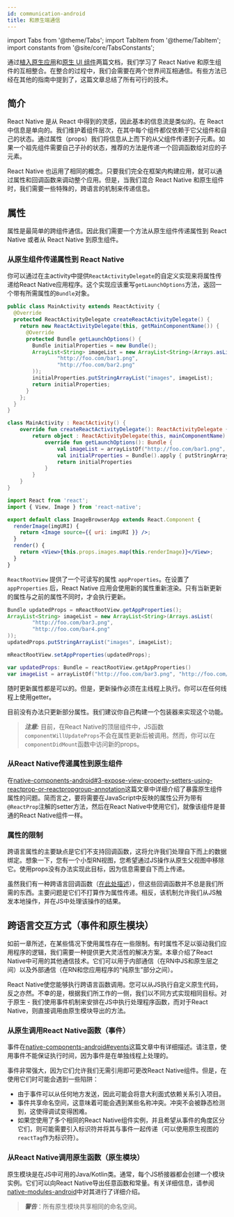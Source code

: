 ```yaml
---
id: communication-android
title: 和原生端通信
---
```


import Tabs from '@theme/Tabs'; import TabItem from '@theme/TabItem'; import constants from '@site/core/TabsConstants';

通过[植入原生应用](integration-with-existing-apps)和[原生 UI 组件](native-components-android)两篇文档，我们学习了 React Native 和原生组件的互相整合。在整合的过程中，我们会需要在两个世界间互相通信。有些方法已经在其他的指南中提到了，这篇文章总结了所有可行的技术。

## 简介

React Native 是从 React 中得到的灵感，因此基本的信息流是类似的。在 React 中信息是单向的。我们维护着组件层次，在其中每个组件都仅依赖于它父组件和自己的状态。通过属性（props）我们将信息从上而下的从父组件传递到子元素。如果一个祖先组件需要自己子孙的状态，推荐的方法是传递一个回调函数给对应的子元素。

React Native 也运用了相同的概念。只要我们完全在框架内构建应用，就可以通过属性和回调函数来调动整个应用。但是，当我们混合 React Native 和原生组件时，我们需要一些特殊的，跨语言的机制来传递信息。

## 属性

属性是最简单的跨组件通信。因此我们需要一个方法从原生组件传递属性到 React Native 或者从 React Native 到原生组件。

### 从原生组件传递属性到 React Native

你可以通过在主activity中提供`ReactActivityDelegate`的自定义实现来将属性传递给React Native应用程序。这个实现应该重写`getLaunchOptions`方法，返回一个带有所需属性的`Bundle`对象。

<Tabs groupId="android-language" queryString defaultValue={constants.defaultAndroidLanguage} values={constants.androidLanguages}>

<TabItem value="java">

```java
public class MainActivity extends ReactActivity {
  @Override
  protected ReactActivityDelegate createReactActivityDelegate() {
    return new ReactActivityDelegate(this, getMainComponentName()) {
      @Override
      protected Bundle getLaunchOptions() {
        Bundle initialProperties = new Bundle();
        ArrayList<String> imageList = new ArrayList<String>(Arrays.asList(
                "http://foo.com/bar1.png",
                "http://foo.com/bar2.png"
        ));
        initialProperties.putStringArrayList("images", imageList);
        return initialProperties;
      }
    };
  }
}
```

</TabItem>

<TabItem value="kotlin">

```kotlin
class MainActivity : ReactActivity() {
    override fun createReactActivityDelegate(): ReactActivityDelegate {
        return object : ReactActivityDelegate(this, mainComponentName) {
            override fun getLaunchOptions(): Bundle {
                val imageList = arrayListOf("http://foo.com/bar1.png", "http://foo.com/bar2.png")
                val initialProperties = Bundle().apply { putStringArrayList("images", imageList) }
                return initialProperties
            }
        }
    }
}
```

</TabItem>
</Tabs>

```jsx
import React from 'react';
import { View, Image } from 'react-native';

export default class ImageBrowserApp extends React.Component {
  renderImage(imgURI) {
    return <Image source={{ uri: imgURI }} />;
  }
  render() {
    return <View>{this.props.images.map(this.renderImage)}</View>;
  }
}
```

`ReactRootView` 提供了一个可读写的属性 `appProperties`。在设置了 `appProperties` 后，React Native 应用会使用新的属性重新渲染。只有当新更新的属性与之前的属性不同时，才会执行更新。

<Tabs groupId="android-language" queryString defaultValue={constants.defaultAndroidLanguage} values={constants.androidLanguages}>

<TabItem value="java">

```java
Bundle updatedProps = mReactRootView.getAppProperties();
ArrayList<String> imageList = new ArrayList<String>(Arrays.asList(
        "http://foo.com/bar3.png",
        "http://foo.com/bar4.png"
));
updatedProps.putStringArrayList("images", imageList);

mReactRootView.setAppProperties(updatedProps);
```

</TabItem>

<TabItem value="kotlin">

```kotlin
var updatedProps: Bundle = reactRootView.getAppProperties()
var imageList = arrayListOf("http://foo.com/bar3.png", "http://foo.com/bar4.png")
```

</TabItem>

</Tabs>

随时更新属性都是可以的。但是，更新操作必须在主线程上执行。你可以在任何线程上使用getter。

目前没有办法只更新部分属性。我们建议你自己构建一个包装器来实现这个功能。

> **_注意:_** 目前，在React Native的顶层组件中，JS函数`componentWillUpdateProps`不会在属性更新后被调用。然而，你可以在`componentDidMount`函数中访问新的props。

### 从React Native传递属性到原生组件

在[native-components-android#3-expose-view-property-setters-using-reactprop-or-reactpropgroup-annotation](native-components-android#3-expose-view-property-setters-using-reactprop-or-reactpropgroup-annotation)这篇文章中详细介绍了暴露原生组件属性的问题。简而言之，要将需要在JavaScript中反映的属性公开为带有`@ReactProp`注解的setter方法，然后在React Native中使用它们，就像该组件是普通的React Native组件一样。

### 属性的限制

跨语言属性的主要缺点是它们不支持回调函数，这将允许我们处理自下而上的数据绑定。想象一下，您有一个小型RN视图，您希望通过JS操作从原生父视图中移除它。使用props没有办法实现此目标，因为信息需要自下而上传递。

虽然我们有一种跨语言回调函数（[在此处描述](native-modules-android#callbacks)），但这些回调函数并不总是我们所需的东西。主要问题是它们不打算作为属性传递。相反，该机制允许我们从JS触发本地操作，并在JS中处理该操作的结果。

## 跨语言交互方式（事件和原生模块）

如前一章所述，在某些情况下使用属性存在一些限制。有时属性不足以驱动我们应用程序的逻辑，我们需要一种提供更大灵活性的解决方案。本章介绍了React Native中可用的其他通信技术。它们可以用于内部通信（在RN中JS和原生层之间）以及外部通信（在RN和您应用程序的“纯原生”部分之间）。

React Native使您能够执行跨语言函数调用。您可以从JS执行自定义原生代码，反之亦然。不幸的是，根据我们所工作的一侧，我们以不同方式实现相同目标。对于原生 - 我们使用事件机制来安排在JS中执行处理程序函数，而对于React Native，则直接调用由原生模块导出的方法。

### 从原生调用React Native函数（事件）

事件在[native-components-android#events](native-components-android#events)这篇文章中有详细描述。请注意，使用事件不能保证执行时间，因为事件是在单独线程上处理的。

事件非常强大，因为它们允许我们无需引用即可更改React Native组件。但是，在使用它们时可能会遇到一些陷阱：

- 由于事件可以从任何地方发送，因此可能会将意大利面式依赖关系引入项目。
- 事件共享命名空间，这意味着可能会遇到某些名称冲突。冲突不会被静态检测到，这使得调试变得困难。
- 如果您使用了多个相同的React Native组件实例，并且希望从事件的角度区分它们，则可能需要引入标识符并将其与事件一起传递（可以使用原生视图的`reactTag`作为标识符）。

### 从React Native调用原生函数（原生模块）

原生模块是在JS中可用的Java/Kotlin类。通常，每个JS桥接器都会创建一个模块实例。它们可以向React Native导出任意函数和常量。有关详细信息，请参阅[native-modules-android](native-modules-android)中对其进行了详细介绍。

> **_警告_**：所有原生模块共享相同的命名空间。
